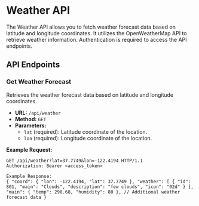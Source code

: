 # Weather API

The Weather API allows you to fetch weather forecast data based on latitude and longitude coordinates. It utilizes the OpenWeatherMap API to retrieve weather information. Authentication is required to access the API endpoints.

## API Endpoints

### Get Weather Forecast

Retrieves the weather forecast data based on latitude and longitude coordinates.

- **URL:** `/api/weather`
- **Method:** `GET`
- **Parameters:**
  - `lat` (required): Latitude coordinate of the location.
  - `lon` (required): Longitude coordinate of the location.

**Example Request:**

```http
GET /api/weather?lat=37.7749&lon=-122.4194 HTTP/1.1
Authorization: Bearer <access_token>

Example Response:
{ "coord": { "lon": -122.4194, "lat": 37.7749 }, "weather": [ { "id": 801, "main": "Clouds", "description": "few clouds", "icon": "02d" } ], "main": { "temp": 298.68, "humidity": 80 }, // Additional weather forecast data }